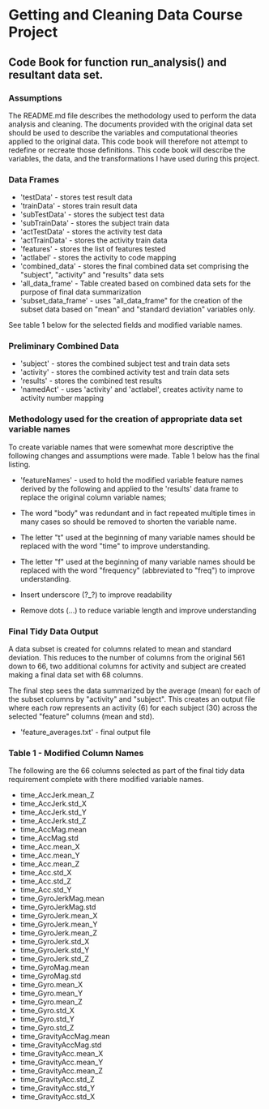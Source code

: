 # Getting and Cleaning Data Course Project
## Code Book for function run_analysis() and resultant data set.

### Assumptions
The README.md file describes the methodology used to perform the data analysis and cleaning.
The documents provided with the original data set should be used to describe the variables and computational theories applied to the original data. This code book will therefore not attempt to redefine or recreate those definitions. This code book will describe the variables, the data, and the transformations I have used during this project.

### Data Frames 
 - 'testData' - stores test result data  
 - 'trainData' - stores train result data  
 - 'subTestData' - stores the subject test data  
 - 'subTrainData' - stores the subject train data  
 - 'actTestData' - stores the activity test data  
 - 'actTrainData'  - stores the activity train data  
 - 'features'  - stores the list of features tested  
 - 'actlabel' - stores the activity to code mapping  
 - 'combined_data' - stores the final combined data set comprising the "subject", "activity" and "results" data sets  
 - 'all_data_frame' -  Table created based on combined data sets for the purpose of final data summarization  
 - 'subset_data_frame' - uses "all_data_frame" for the creation of the subset data based on "mean" and "standard deviation" variables only. 

See table 1 below for the selected fields and modified variable names. 

### Preliminary Combined Data
 - 'subject' - stores the combined subject test and train data sets
 - 'activity' - stores the combined activity test and train data sets
 - 'results' - stores the combined test results
 - 'namedAct' - uses 'activity' and 'actlabel', creates activity name to activity number mapping

### Methodology used for the creation of appropriate data set variable names 

To create variable names that were somewhat more descriptive the following changes and assumptions were made. Table 1 below has the final listing.

 - 'featureNames' - used to hold the modified variable feature names derived by the following and applied to the 'results' data frame to replace the original column variable names;  

 - The word "body" was redundant and in fact repeated multiple times in many cases so should be removed to shorten the variable name.  
 - The letter "t" used at the beginning of many variable names should be replaced with the word "time" to improve understanding.  
 - The letter "f" used at the beginning of many variable names should be replaced with the word "frequency" (abbreviated to "freq") to improve understanding.  
 - Insert underscore (?_?) to improve readability  
 - Remove dots (...) to reduce variable length and improve understanding  

### Final Tidy Data Output
A data subset is created for columns related to mean and standard deviation. This reduces to the number of columns from the original 561 down to 66, two additional columns for activity and subject are created making a final data set with 68 columns.

The final step sees the data summarized by the average (mean) for each of the subset columns by "activity" and "subject". This creates an output file where each row represents an activity (6) for each subject (30) across the selected "feature" columns (mean and std).
 - 'feature_averages.txt' - final output file

### Table 1 - Modified Column Names
The following are the 66 columns selected as part of the final tidy data requirement complete with there modified variable names.


 - time_AccJerk.mean_Z
 - time_AccJerk.std_X
 - time_AccJerk.std_Y
 - time_AccJerk.std_Z
 - time_AccMag.mean
 - time_AccMag.std
 - time_Acc.mean_X
 - time_Acc.mean_Y
 - time_Acc.mean_Z
 - time_Acc.std_X
 - time_Acc.std_Z
 - time_Acc.std_Y
 - time_GyroJerkMag.mean
 - time_GyroJerkMag.std
 - time_GyroJerk.mean_X
 - time_GyroJerk.mean_Y
 - time_GyroJerk.mean_Z
 - time_GyroJerk.std_X
 - time_GyroJerk.std_Y
 - time_GyroJerk.std_Z
 - time_GyroMag.mean
 - time_GyroMag.std
 - time_Gyro.mean_X
 - time_Gyro.mean_Y
 - time_Gyro.mean_Z
 - time_Gyro.std_X
 - time_Gyro.std_Y
 - time_Gyro.std_Z
 - time_GravityAccMag.mean
 - time_GravityAccMag.std
 - time_GravityAcc.mean_X
 - time_GravityAcc.mean_Y
 - time_GravityAcc.mean_Z
 - time_GravityAcc.std_Z
 - time_GravityAcc.std_Y
 - time_GravityAcc.std_X
